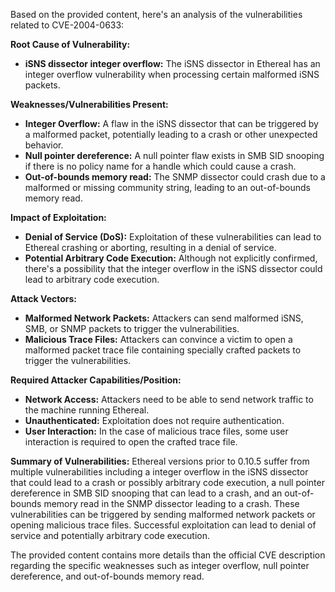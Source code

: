 Based on the provided content, here's an analysis of the vulnerabilities related to CVE-2004-0633:

**Root Cause of Vulnerability:**

*   **iSNS dissector integer overflow:** The iSNS dissector in Ethereal has an integer overflow vulnerability when processing certain malformed iSNS packets.

**Weaknesses/Vulnerabilities Present:**

*   **Integer Overflow:** A flaw in the iSNS dissector that can be triggered by a malformed packet, potentially leading to a crash or other unexpected behavior.
*   **Null pointer dereference:** A null pointer flaw exists in SMB SID snooping if there is no policy name for a handle which could cause a crash.
*   **Out-of-bounds memory read:** The SNMP dissector could crash due to a malformed or missing community string, leading to an out-of-bounds memory read.

**Impact of Exploitation:**

*   **Denial of Service (DoS):** Exploitation of these vulnerabilities can lead to Ethereal crashing or aborting, resulting in a denial of service.
*   **Potential Arbitrary Code Execution:** Although not explicitly confirmed, there's a possibility that the integer overflow in the iSNS dissector could lead to arbitrary code execution.

**Attack Vectors:**

*   **Malformed Network Packets:** Attackers can send malformed iSNS, SMB, or SNMP packets to trigger the vulnerabilities.
*   **Malicious Trace Files:** Attackers can convince a victim to open a malformed packet trace file containing specially crafted packets to trigger the vulnerabilities.

**Required Attacker Capabilities/Position:**

*   **Network Access:** Attackers need to be able to send network traffic to the machine running Ethereal.
*   **Unauthenticated:** Exploitation does not require authentication.
*   **User Interaction:** In the case of malicious trace files, some user interaction is required to open the crafted trace file.

**Summary of Vulnerabilities:**
Ethereal versions prior to 0.10.5 suffer from multiple vulnerabilities including a integer overflow in the iSNS dissector that could lead to a crash or possibly arbitrary code execution, a null pointer dereference in SMB SID snooping that can lead to a crash, and an out-of-bounds memory read in the SNMP dissector leading to a crash. These vulnerabilities can be triggered by sending malformed network packets or opening malicious trace files. Successful exploitation can lead to denial of service and potentially arbitrary code execution.

The provided content contains more details than the official CVE description regarding the specific weaknesses such as integer overflow, null pointer dereference, and out-of-bounds memory read.